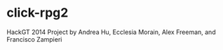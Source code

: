 click-rpg2
==========

HackGT 2014 Project by Andrea Hu, Ecclesia Morain, Alex Freeman, and Francisco Zampieri
